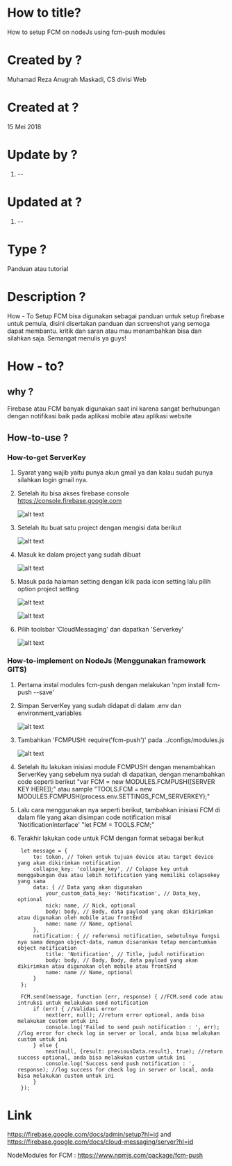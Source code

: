 # How to title?

How to setup FCM on nodeJs using fcm-push modules

# Created by ?

Muhamad Reza Anugrah Maskadi, CS divisi Web

# Created at ?

15 Mei 2018

# Update by ?

1. --

# Updated at ?

1. --

# Type ? 

Panduan atau tutorial

# Description ?

How - To Setup FCM bisa digunakan sebagai panduan untuk setup firebase untuk pemula,
disini disertakan panduan dan screenshot yang semoga dapat membantu.
kritik dan saran atau mau menambahkan bisa dan silahkan saja.
Semangat menulis ya guys!

# How - to?
## why ?

Firebase atau FCM banyak digunakan saat ini karena sangat berhubungan dengan notifikasi baik pada aplikasi mobile atau aplikasi website

## How-to-use ?

### How-to-get ServerKey
1. Syarat yang wajib yaitu punya akun gmail ya dan kalau sudah punya silahkan login gmail nya.
2. Setelah itu bisa akses firebase console https://console.firebase.google.com

    ![alt text](http://res.cloudinary.com/rezamaskadi/image/upload/v1526856384/how-to1.png)

3. Setelah itu buat satu project dengan mengisi data berikut

    ![alt text](http://res.cloudinary.com/rezamaskadi/image/upload/v1526856386/how-to2.png)
    
4. Masuk ke dalam project yang sudah dibuat

    ![alt text](http://res.cloudinary.com/rezamaskadi/image/upload/v1526856385/how-to3.png)

5. Masuk pada halaman setting dengan klik pada icon setting lalu pilih option project setting

    ![alt text](http://res.cloudinary.com/rezamaskadi/image/upload/v1526856384/how-to4.png)
    
    ![alt text](http://res.cloudinary.com/rezamaskadi/image/upload/v1526856384/how_-_to_5.png)
    
6. Pilih toolsbar 'CloudMessaging' dan dapatkan 'Serverkey'

    ![alt text](http://res.cloudinary.com/rezamaskadi/image/upload/v1526856384/how-to6.png)

### How-to-implement on NodeJs (Menggunakan framework GITS)
1. Pertama instal modules fcm-push dengan melakukan 'npm install fcm-push --save'
2. Simpan ServerKey yang sudah didapat di dalam .env dan environment_variables

    ![alt text](http://res.cloudinary.com/rezamaskadi/image/upload/v1526856384/how-to7.png)

3. Tambahkan 'FCMPUSH: require('fcm-push')' pada ../configs/modules.js

    ![alt text](http://res.cloudinary.com/rezamaskadi/image/upload/v1526856383/how-to8.png)

4. Setelah itu lakukan inisiasi module FCMPUSH dengan menambahkan ServerKey yang sebelum nya sudah di dapatkan,
   dengan menambahkan code seperti berikut "var FCM = new MODULES.FCMPUSH([SERVER KEY HERE]);" atau sample "TOOLS.FCM = new MODULES.FCMPUSH(process.env.SETTINGS_FCM_SERVERKEY);"

5. Lalu cara menggunakan nya seperti berikut, tambahkan inisiasi FCM di dalam file yang akan disimpan code notification misal 'NotificationInterface'
   "let FCM = TOOLS.FCM;"

6. Terakhir lakukan code untuk FCM dengan format sebagai berikut

        let message = {
            to: token, // Token untuk tujuan device atau target device yang akan dikirimkan notification
            collapse_key: 'collapse_key', // Colapse key untuk menggabungan dua atau lebih notification yang memiliki colapsekey yang sama
            data: { // Data yang akan digunakan
                your_custom_data_key: 'Notification', // Data_key, optional
                nick: name, // Nick, optional
                body: body, // Body, data payload yang akan dikirimkan atau digunakan oleh mobile atau frontEnd
                name: name // Name, optional
            },
            notification: { // referensi notification, sebetulnya fungsi nya sama dengan object-data, namun disarankan tetap mencantumkan object notification 
                title: 'Notification', // Title, judul notification
                body: body, // Body, Body, data payload yang akan dikirimkan atau digunakan oleh mobile atau frontEnd
                name: name // Name, optional
            }
        };

        FCM.send(message, function (err, response) { //FCM.send code atau intruksi untuk melakukan send notification
            if (err) { //Validasi error
                next(err, null); //return error optional, anda bisa melakukan custom untuk ini
                console.log('Failed to send push notification : ', err); //log error for check log in server or local, anda bisa melakukan custom untuk ini
            } else {
                next(null, {result: previousData.result}, true); //return success optional, anda bisa melakukan custom untuk ini
                console.log('Success send push notification : ', response); //log success for check log in server or local, anda bisa melakukan custom untuk ini
            }
        });

# Link

https://firebase.google.com/docs/admin/setup?hl=id
and
https://firebase.google.com/docs/cloud-messaging/server?hl=id

NodeModules for FCM :
https://www.npmjs.com/package/fcm-push